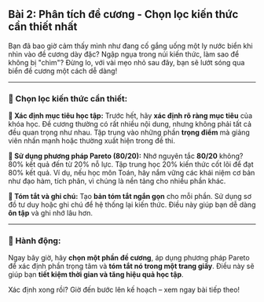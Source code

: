 ## Bài 2: Phân tích đề cương - Chọn lọc kiến thức cần thiết nhất

Bạn đã bao giờ cảm thấy mình như đang cố gắng uống một ly nước biển khi nhìn vào đề cương dày đặc? Ngập ngụa trong núi kiến thức, làm sao để không bị "chìm"? Đừng lo, với vài mẹo nhỏ sau đây, bạn sẽ lướt sóng qua biển đề cương một cách dễ dàng!

---

### 📌 Chọn lọc kiến thức cần thiết:

**🔹 Xác định mục tiêu học tập:**
Trước hết, hãy **xác định rõ ràng mục tiêu** của khóa học. Đề cương thường có rất nhiều nội dung, nhưng không phải tất cả đều quan trọng như nhau. Tập trung vào những phần **trọng điểm** mà giảng viên nhấn mạnh hoặc thường xuất hiện trong đề thi.

**🔹 Sử dụng phương pháp Pareto (80/20):**
Nhớ nguyên tắc **80/20** không? 80% kết quả đến từ 20% nỗ lực. Tập trung học 20% kiến thức cốt lõi để đạt 80% kết quả. Ví dụ, nếu học môn Toán, hãy nắm vững các khái niệm cơ bản như đạo hàm, tích phân, vì chúng là nền tảng cho nhiều phần khác.

**🔹 Tóm tắt và ghi chú:**
Tạo **bản tóm tắt ngắn gọn** cho mỗi phần. Sử dụng sơ đồ tư duy hoặc ghi chú để hệ thống lại kiến thức. Điều này giúp bạn dễ dàng **ôn tập** và ghi nhớ lâu hơn.

---

### 🚀 Hành động:

Ngay bây giờ, hãy **chọn một phần đề cương**, áp dụng phương pháp Pareto để xác định phần trọng tâm và **tóm tắt nó trong một trang giấy**. Điều này sẽ giúp bạn **tiết kiệm thời gian và tăng hiệu quả học tập**.

Xác định xong rồi? Giờ đến bước lên kế hoạch – xem ngay bài tiếp theo!